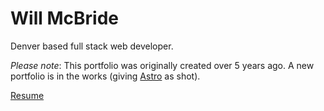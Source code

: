 # Will McBride

Denver based full stack web developer.

*Please note*: This portfolio was originally
created over 5 years ago. A new portfolio is in the works (giving [Astro](https://astro.build/) as shot).

[Resume](https://wmcb91.github.io/portfolio/mcbride_resume.pdf)
